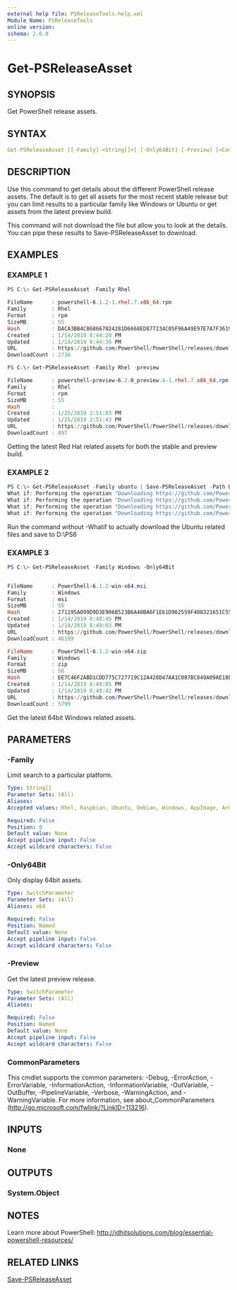 ```yaml
---
external help file: PSReleaseTools-help.xml
Module Name: PSReleaseTools
online version:
schema: 2.0.0
---
```


# Get-PSReleaseAsset

## SYNOPSIS

Get PowerShell release assets.

## SYNTAX

```yaml
Get-PSReleaseAsset [[-Family] <String[]>] [-Only64Bit] [-Preview] [<CommonParameters>]
```

## DESCRIPTION

Use this command to get details about the different PowerShell release assets. The default is to get all assets for the most recent stable release but you can limit results to a particular family like Windows or Ubuntu or get assets from the latest preview build.

This command will not download the file but allow you to look at the details. You can pipe these results to Save-PSReleaseAsset to download.

## EXAMPLES

### EXAMPLE 1

```powershell
PS C:\> Get-PSReleaseAsset -Family Rhel

FileName      : powershell-6.1.2-1.rhel.7.x86_64.rpm
Family        : Rhel
Format        : rpm
SizeMB        : 55
Hash          : DACA3BB4C868667024281D6668ED877234C05F96A49E97E7A7F3619629B84075
Created       : 1/14/2019 8:44:20 PM
Updated       : 1/14/2019 8:44:35 PM
URL           : https://github.com/PowerShell/PowerShell/releases/download/v6.1.2/powershell-6.1.2-1.rhel.7.x86_64.rpm
DownloadCount : 2736

PS C:\> Get-PSReleaseAsset -Family Rhel -preview

FileName      : powershell-preview-6.2.0_preview.4-1.rhel.7.x86_64.rpm
Family        : Rhel
Format        : rpm
SizeMB        : 55
Hash          :
Created       : 1/25/2019 2:51:03 PM
Updated       : 1/25/2019 2:51:43 PM
URL           : https://github.com/PowerShell/PowerShell/releases/download/v6.2.0-preview.4/powershell-preview-6.2.0_preview.4-1.rhel.7.x86_64.rpm
DownloadCount : 897

```

Getting the latest Red Hat related assets for both the stable and preview build.

### EXAMPLE 2

```powershell
PS C:\> Get-PSReleaseAsset -Family ubuntu | Save-PSReleaseAsset -Path D:\PS6 -whatif
What if: Performing the operation "Downloading https://github.com/PowerShell/PowerShell/releases/download/v6.1.2/powershell_6.1.2-1.ubuntu.14.04_amd64.deb" on target "D:\PS6\powershell_6.1.2-1.ubuntu.14.04_amd64.deb".
What if: Performing the operation "Downloading https://github.com/PowerShell/PowerShell/releases/download/v6.1.2/powershell_6.1.2-1.ubuntu.16.04_amd64.deb" on target "D:\PS6\powershell_6.1.2-1.ubuntu.16.04_amd64.deb".
What if: Performing the operation "Downloading https://github.com/PowerShell/PowerShell/releases/download/v6.1.2/powershell_6.1.2-1.ubuntu.17.10_amd64.deb" on target "D:\PS6\powershell_6.1.2-1.ubuntu.17.10_amd64.deb".
What if: Performing the operation "Downloading https://github.com/PowerShell/PowerShell/releases/download/v6.1.2/powershell_6.1.2-1.ubuntu.18.04_amd64.deb" on target "D:\PS6\powershell_6.1.2-1.ubuntu.18.04_amd64.deb".
```

Run the command without -Whatif to actually download the Ubuntu related files and save to D:\PS6

### EXAMPLE 3

```powershell
PS C:\> Get-PSReleaseAsset -Family Windows -Only64Bit


FileName      : PowerShell-6.1.2-win-x64.msi
Family        : Windows
Format        : msi
SizeMB        : 55
Hash          : 271195A099D9D3E906B523B6A40BA6F1E61D962559F408321651C551D5A45EC6
Created       : 1/14/2019 8:48:45 PM
Updated       : 1/14/2019 8:49:03 PM
URL           : https://github.com/PowerShell/PowerShell/releases/download/v6.1.2/PowerShell-6.1.2-win-x64.msi
DownloadCount : 46109

FileName      : PowerShell-6.1.2-win-x64.zip
Family        : Windows
Format        : zip
SizeMB        : 56
Hash          : EE7C46F2ABD1CDD775C727719C12A428D47AA1C087BC849A09AE18E89982D420
Created       : 1/14/2019 8:49:05 PM
Updated       : 1/14/2019 8:49:42 PM
URL           : https://github.com/PowerShell/PowerShell/releases/download/v6.1.2/PowerShell-6.1.2-win-x64.zip
DownloadCount : 5799
```

Get the latest 64bit Windows related assets.

## PARAMETERS

### -Family

Limit search to a particular platform.

```yaml
Type: String[]
Parameter Sets: (All)
Aliases:
Accepted values: Rhel, Raspbian, Ubuntu, Debian, Windows, AppImage, Arm, MacOS

Required: False
Position: 0
Default value: None
Accept pipeline input: False
Accept wildcard characters: False
```

### -Only64Bit

Only display 64bit assets.

```yaml
Type: SwitchParameter
Parameter Sets: (All)
Aliases: x64

Required: False
Position: Named
Default value: None
Accept pipeline input: False
Accept wildcard characters: False
```

### -Preview

Get the latest preview release.

```yaml
Type: SwitchParameter
Parameter Sets: (All)
Aliases:

Required: False
Position: Named
Default value: None
Accept pipeline input: False
Accept wildcard characters: False
```

### CommonParameters

This cmdlet supports the common parameters: -Debug, -ErrorAction, -ErrorVariable, -InformationAction, -InformationVariable, -OutVariable, -OutBuffer, -PipelineVariable, -Verbose, -WarningAction, and -WarningVariable. For more information, see about_CommonParameters (http://go.microsoft.com/fwlink/?LinkID=113216).

## INPUTS

### None

## OUTPUTS

### System.Object

## NOTES

Learn more about PowerShell: http://jdhitsolutions.com/blog/essential-powershell-resources/

## RELATED LINKS

[Save-PSReleaseAsset]()
